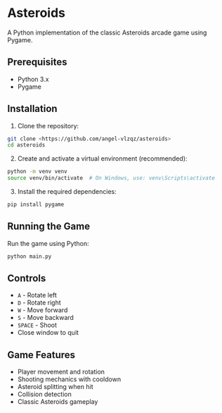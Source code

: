 # Asteroids

A Python implementation of the classic Asteroids arcade game using Pygame.

## Prerequisites

- Python 3.x
- Pygame

## Installation

1. Clone the repository:
```bash
git clone <https://github.com/angel-vlzqz/asteroids>
cd asteroids
```

2. Create and activate a virtual environment (recommended):
```bash
python -m venv venv
source venv/bin/activate  # On Windows, use: venv\Scripts\activate
```

3. Install the required dependencies:
```bash
pip install pygame
```

## Running the Game

Run the game using Python:
```bash
python main.py
```

## Controls

- `A` - Rotate left
- `D` - Rotate right
- `W` - Move forward
- `S` - Move backward
- `SPACE` - Shoot
- Close window to quit

## Game Features

- Player movement and rotation
- Shooting mechanics with cooldown
- Asteroid splitting when hit
- Collision detection
- Classic Asteroids gameplay 